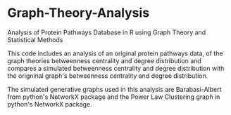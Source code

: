 # Graph-Theory-Analysis
Analysis of Protein Pathways Database in R using Graph Theory and Statistical Methods 

This code includes an analysis of an original protein pathways data, of the graph theories betweenness centrality and degree distribution
and compares a simulated betweenness centrality and degree distribution with the origninal graph's betweenness centrality and degree distribution.

The simulated generative graphs used in this analysis are Barabasi-Albert from python's NetworkX package and the Power Law Clustering graph in python's NetworkX package.

